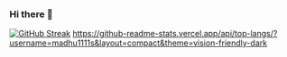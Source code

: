 ### Hi there 👋

<!--
**madhu1111s/madhu1111s** is a ✨ _special_ ✨ repository because its `README.md` (this file) appears on your GitHub profile.

Here are some ideas to get you started:

- 🌱 I’m currently learning DSA with JAVA
- 📫 How to reach me: madhu8088933788s@oulook.com
- ⚡ fact: passionate to learn programming 
-->
[![GitHub Streak](https://github-readme-streak-stats.herokuapp.com?user=madhu1111s&theme=dark&hide_border=true)](https://git.io/streak-stats)
https://github-readme-stats.vercel.app/api/top-langs/?username=madhu1111s&layout=compact&theme=vision-friendly-dark

